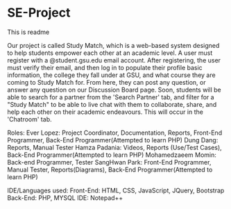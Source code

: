 # SE-Project
This is readme

Our project is called Study Match, which is a web-based system designed to help students empower each other at an academic level. A user must register with a @student.gsu.edu email account. After registering, the user must verify their email, and then log in to populate their profile basic information, the college they fall under at GSU, and what course they are coming to Study Match for. From here, they can post any question, or answer any question on our Discussion Board page. Soon, students will be able to search for a partner from the 'Search Partner' tab, and filter for a "Study Match" to be able to live chat with them to collaborate, share, and help each other on their academic endeavours. This will occur in the 'Chatroom' tab. 


Roles:
Ever Lopez: Project Coordinator, Documentation, Reports, Front-End Programmer, Back-End Programmer(Attempted to learn PHP)
Dung Dang: Reports, Manual Tester
Hamza Padania: Videos, Reports (Use/Test Cases), Back-End Programmer(Attempted to learn PHP)
Mohamedzaeem Momin: Back-end Programmer, Tester
SangHwan Park: Front-End Programmer, Manual Tester, Reports(Diagrams), Back-End Programmer(Attempted to learn PHP)

IDE/Languages used: 
Front-End: HTML, CSS, JavaScript, JQuery, Bootstrap
Back-End: PHP, MYSQL
IDE: Notepad++
